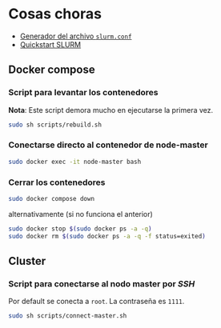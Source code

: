 # Cosas choras

* [Generador del archivo `slurm.conf`](https://slurm.schedmd.com/configurator.html)
* [Quickstart SLURM](https://slurm.schedmd.com/quickstart_admin.html)

## Docker compose

### Script para levantar los contenedores

**Nota**: Este script demora mucho en ejecutarse la primera vez.

```bash
sudo sh scripts/rebuild.sh
```

### Conectarse directo al contenedor de node-master

```bash
sudo docker exec -it node-master bash
```

### Cerrar los contenedores

```bash
sudo docker compose down
```

alternativamente (si no funciona el anterior)

```bash
sudo docker stop $(sudo docker ps -a -q)
sudo docker rm $(sudo docker ps -a -q -f status=exited)
```

## Cluster

### Script para conectarse al nodo master por *SSH*

Por default se conecta a `root`. La contraseña es `1111`.
    
```bash
sudo sh scripts/connect-master.sh
```

